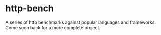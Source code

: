 http-bench
==========

A series of http benchmarks against popular languages and frameworks. Come soon back for a more complete project.
